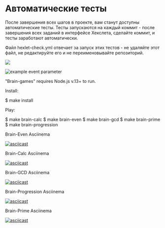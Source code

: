 # Автоматические тесты

После завершения всех шагов в проекте, вам станут доступны автоматические тесты. Тесты запускаются на каждый коммит - после завершения всех заданий в интерфейсе Хекслета, сделайте коммит, и тесты заработают автоматически.

Файл hexlet-check.yml отвечает за запуск этих тестов - не удаляйте этот файл, не редактируйте его и не переименовывайте репозиторий.

<a href="https://codeclimate.com/github/codeclimate/codeclimate/maintainability"><img src="https://api.codeclimate.com/v1/badges/a99a88d28ad37a79dbf6/maintainability" /></a>

![example event parameter](https://github.com/EvaBoxler/frontend-project-lvl1.git/actions/workflows/main.yml/badge.svg?event=push)

"Brain-games" requires Node.js v.13+ to run.

Install:

$ make install

Play:

$ make brain-calc $ make brain-even $ make brain-gcd $ make brain-prime $ make brain-progression

Brain-Even Asciinema

[![asciicast](https://asciinema.org/a/113463.png)](https://asciinema.org/a/wTPAvlFPqduhWWqWGoD0tQ7X9)
                                              
Brain-Calc Asciinema

[![asciicast](https://asciinema.org/a/113463.png)](https://asciinema.org/a/SXFQG8Su2KsgsU45XjeplaBjt)

Brain-GCD Asciinema

[![asciicast](https://asciinema.org/a/113463.png)](https://asciinema.org/a/MRP61PC3pRy5uHpgC6lFDOD2s)
 

Brain-Progression Asciinema

[![asciicast](https://asciinema.org/a/113463.png)](https://asciinema.org/a/VwLU1cwevLpq7fpZBZ5hgsAgl)


Brain-Prime Asciinema

[![asciicast](https://asciinema.org/a/113463.png)](https://asciinema.org/a/WWp6TJAjnFbESgOb6HE9OcqmM)                 